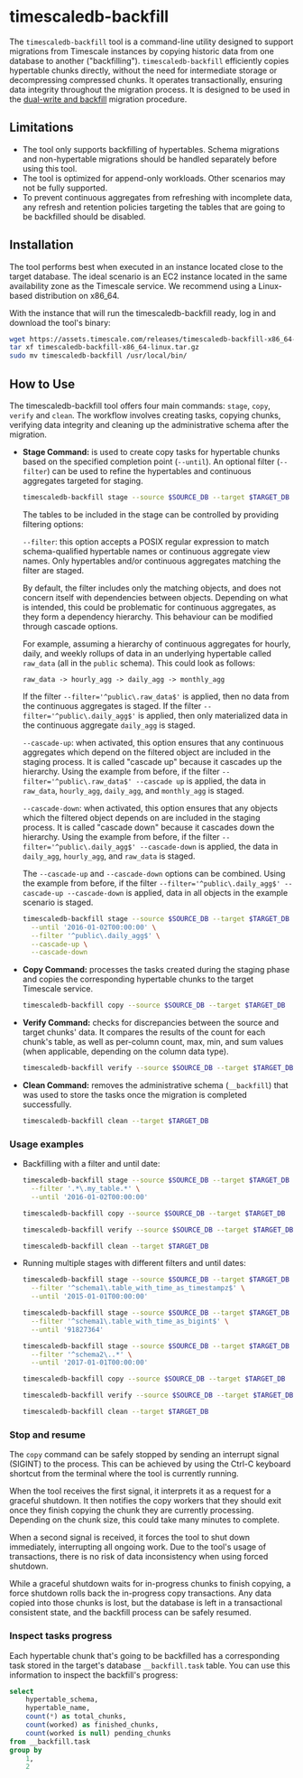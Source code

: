 # timescaledb-backfill

The `timescaledb-backfill` tool is a command-line utility designed to support
migrations from Timescale instances by copying historic data from one database
to another ("backfilling"). `timescaledb-backfill` efficiently copies
hypertable chunks directly, without the need for intermediate storage or
decompressing compressed chunks. It operates transactionally, ensuring data
integrity throughout the migration process. It is designed to be used in the
[dual-write and backfill][dual-write-backfill] migration procedure.

## Limitations

- The tool only supports backfilling of hypertables. Schema migrations and
  non-hypertable migrations should be handled separately before using this
  tool.
- The tool is optimized for append-only workloads. Other scenarios may not
  be fully supported.
- To prevent continuous aggregates from refreshing with incomplete data, any
  refresh and retention policies targeting the tables that are going to be
  backfilled should be disabled.

## Installation

The tool performs best when executed in an instance located close to the target
database. The ideal scenario is an EC2 instance located in the same
availability zone as the Timescale service. We recommend using a Linux-based
distribution on x86_64.

<!-- TODO: Recommended spec for the instance.  -->

With the instance that will run the timescaledb-backfill ready, log in and
download the tool's binary:

```sh
wget https://assets.timescale.com/releases/timescaledb-backfill-x86_64-linux.tar.gz
tar xf timescaledb-backfill-x86_64-linux.tar.gz
sudo mv timescaledb-backfill /usr/local/bin/
```

## How to Use

The timescaledb-backfill tool offers four main commands: `stage`, `copy`,
`verify` and `clean`. The workflow involves creating tasks, copying chunks,
verifying data integrity and cleaning up the administrative schema after the
migration.

- **Stage Command:** is used to create copy tasks for hypertable chunks based
  on the specified completion point (`--until`). An optional filter
  (`--filter`) can be used to refine the hypertables and continuous aggregates
  targeted for staging.

  ```sh
  timescaledb-backfill stage --source $SOURCE_DB --target $TARGET_DB --until '2016-01-02T00:00:00' 
  ```

  The tables to be included in the stage can be controlled by providing
  filtering options:

  `--filter`: this option accepts a POSIX regular expression to match schema-qualified hypertable names or continuous aggregate view names. Only hypertables and/or continuous aggregates matching the filter are staged.

  By default, the filter includes only the matching objects, and does not
  concern itself with dependencies between objects. Depending on what is intended, this could be problematic for
  continuous aggregates, as they form a dependency hierarchy. This behaviour
  can be modified through cascade options.
 
  For example, assuming a hierarchy of continuous aggregates for hourly, daily,
  and weekly rollups of data in an underlying hypertable called `raw_data` (all
  in the `public` schema). This could look as follows:

  ```
  raw_data -> hourly_agg -> daily_agg -> monthly_agg
  ``` 
  
  If the filter `--filter='^public\.raw_data$'` is applied, then no data from the
  continuous aggregates is staged. If the filter
  `--filter='^public\.daily_agg$'` is applied, then only materialized data in the
  continuous aggregate `daily_agg` is staged. 

  `--cascade-up`: when activated, this option ensures that any continuous
  aggregates which depend on the filtered object are included in the staging
  process. It is called "cascade up" because it cascades up the hierarchy.
  Using the example from before, if the filter
  `--filter='^public\.raw_data$' --cascade up` is applied, the data in `raw_data`,
  `hourly_agg`, `daily_agg`, and `monthly_agg` is staged.

  `--cascade-down`: when activated, this option ensures that any objects which
  the filtered object depends on are included in the staging process. It is
  called "cascade down" because it cascades down the hierarchy.
  Using the example from before, if the filter
  `--filter='^public\.daily_agg$' --cascade-down` is applied, the data in
  `daily_agg`, `hourly_agg`, and `raw_data` is staged.

  The `--cascade-up` and `--cascade-down` options can be combined. Using the
  example from before, if the filter
  `--filter='^public\.daily_agg$' --cascade-up --cascade-down` is applied, data in
  all objects in the example scenario is staged.

  ```sh
  timescaledb-backfill stage --source $SOURCE_DB --target $TARGET_DB \
    --until '2016-01-02T00:00:00' \
    --filter '^public\.daily_agg$' \
    --cascade-up \
    --cascade-down
  ```

- **Copy Command:** processes the tasks created during the staging phase and
  copies the corresponding hypertable chunks to the target Timescale service.

   ```sh 
   timescaledb-backfill copy --source $SOURCE_DB --target $TARGET_DB
   ```

- **Verify Command:** checks for discrepancies between the source and target
  chunks' data. It compares the results of the count for each chunk's table, as
  well as per-column count, max, min, and sum values (when applicable,
  depending on the column data type).


   ```sh 
   timescaledb-backfill verify --source $SOURCE_DB --target $TARGET_DB
   ```

- **Clean Command:** removes the administrative schema (`__backfill`) that was
  used to store the tasks once the migration is completed successfully.

  ```sh 
  timescaledb-backfill clean --target $TARGET_DB 
  ```

### Usage examples 

- Backfilling with a filter and until date: 

  ```sh
  timescaledb-backfill stage --source $SOURCE_DB --target $TARGET_DB \
    --filter '.*\.my_table.*' \
    --until '2016-01-02T00:00:00'

  timescaledb-backfill copy --source $SOURCE_DB --target $TARGET_DB

  timescaledb-backfill verify --source $SOURCE_DB --target $TARGET_DB

  timescaledb-backfill clean --target $TARGET_DB
  ```

- Running multiple stages with different filters and until dates: 

  ```sh
  timescaledb-backfill stage --source $SOURCE_DB --target $TARGET_DB \
    --filter '^schema1\.table_with_time_as_timestampz$' \
    --until '2015-01-01T00:00:00'

  timescaledb-backfill stage --source $SOURCE_DB --target $TARGET_DB \
    --filter '^schema1\.table_with_time_as_bigint$' \
    --until '91827364'

  timescaledb-backfill stage --source $SOURCE_DB --target $TARGET_DB \
    --filter '^schema2\..*' \
    --until '2017-01-01T00:00:00'

  timescaledb-backfill copy --source $SOURCE_DB --target $TARGET_DB

  timescaledb-backfill verify --source $SOURCE_DB --target $TARGET_DB

  timescaledb-backfill clean --target $TARGET_DB
  ```

### Stop and resume

The `copy` command can be safely stopped by sending an interrupt signal
(SIGINT) to the process. This can be achieved by using the Ctrl-C keyboard
shortcut from the terminal where the tool is currently running.

When the tool receives the first signal, it interprets it as a request for a
graceful shutdown. It then notifies the copy workers that they should exit once
they finish copying the chunk they are currently processing. Depending on the
chunk size, this could take many minutes to complete.

When a second signal is received, it forces the tool to shut down immediately,
interrupting all ongoing work. Due to the tool's usage of transactions, there
is no risk of data inconsistency when using forced shutdown.

While a graceful shutdown waits for in-progress chunks to finish copying, a
force shutdown rolls back the in-progress copy transactions. Any data
copied into those chunks is lost, but the database is left in a transactional
consistent state, and the backfill process can be safely resumed.

### Inspect tasks progress

Each hypertable chunk that's going to be backfilled has a corresponding task
stored in the target's database `__backfill.task` table. You can use this
information to inspect the backfill's progress:

```sql
select
    hypertable_schema,
    hypertable_name,
    count(*) as total_chunks,
    count(worked) as finished_chunks,
    count(worked is null) pending_chunks
from __backfill.task
group by
    1,
    2
```

[dual-write-backfill]: /use-timescale/:currentVersion:/migration/dual-write-and-backfill/

